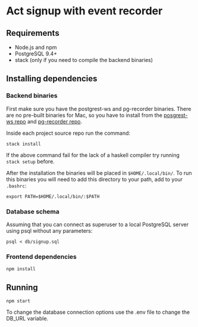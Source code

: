 # Act signup with event recorder

## Requirements

 * Node.js and npm
 * PostgreSQL 9.4+
 * stack (only if you need to compile the backend binaries)

## Installing dependencies

### Backend binaries

First make sure you have the postgrest-ws and pg-recorder binaries.
There are no pre-built binaries for Mac, so you have to install from the 
[posgrest-ws repo](https://github.com/diogob/postgrest-ws) and
[pg-recorder repo](https://github.com/diogob/pg-recorder).

Inside each project source repo run the command:
```
stack install
```

If the above command fail for the lack of a haskell compiler try running `stack setup` before.

After the installation the binaries will be placed in `$HOME/.local/bin/`.
To run this binaries you will need to add this directory to your path,
add to your `.bashrc`:

```
export PATH=$HOME/.local/bin/:$PATH
```

### Database schema

Assuming that you can connect as superuser to a local PostgreSQL server using psql 
without any parameters:
```
psql < db/signup.sql
```

### Frontend dependencies

```
npm install
```

## Running

```
npm start
```

To change the database connection options use the .env file to change the DB_URL variable.
